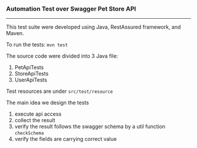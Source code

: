 ### Automation Test over Swagger Pet Store API
---
This test suite were developed using Java, RestAssured framework, and Maven.

To run the tests:
`mvn test`

The source code were divided into 3 Java file:
1. PetApiTests
2. StoreApiTests
3. UserApiTests

Test resources are under `src/test/resource`

The main idea we design the tests
1. execute api access
2. collect the result
3. verify the result follows the swagger schema by a util function `checkSchema`
4. verify the fields are carrying correct value
